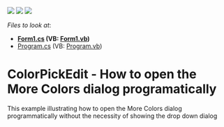 <!-- default badges list -->
![](https://img.shields.io/endpoint?url=https://codecentral.devexpress.com/api/v1/VersionRange/128615726/14.2.6%2B)
[![](https://img.shields.io/badge/Open_in_DevExpress_Support_Center-FF7200?style=flat-square&logo=DevExpress&logoColor=white)](https://supportcenter.devexpress.com/ticket/details/T231423)
[![](https://img.shields.io/badge/📖_How_to_use_DevExpress_Examples-e9f6fc?style=flat-square)](https://docs.devexpress.com/GeneralInformation/403183)
<!-- default badges end -->
<!-- default file list -->
*Files to look at*:

* **[Form1.cs](./CS/WindowsFormsApplication715/Form1.cs) (VB: [Form1.vb](./VB/WindowsFormsApplication715/Form1.vb))**
* [Program.cs](./CS/WindowsFormsApplication715/Program.cs) (VB: [Program.vb](./VB/WindowsFormsApplication715/Program.vb))
<!-- default file list end -->
# ColorPickEdit - How to open the More Colors dialog programatically 


This example illustrating how to open the More Colors dialog programmatically without the necessity of showing the drop down dialog

<br/>


